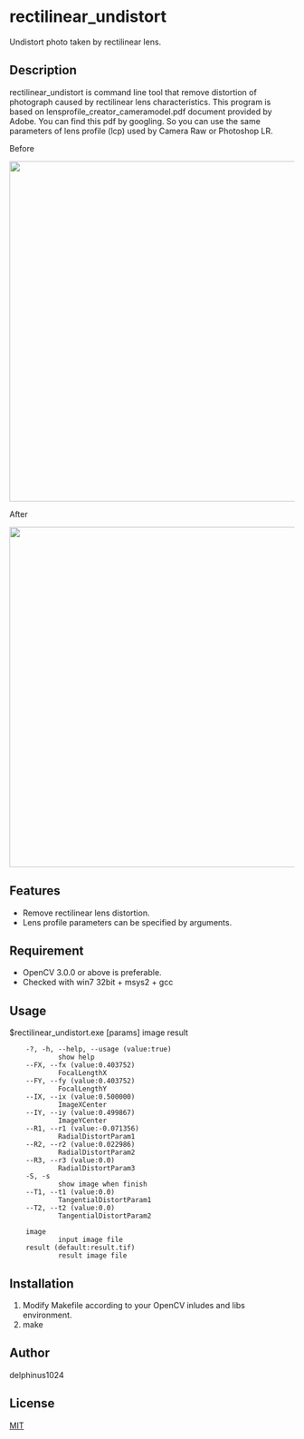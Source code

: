 # rectilinear_undistort

Undistort photo taken by rectilinear lens.

## Description

rectilinear_undistort is command line tool that remove distortion of photograph caused by rectilinear lens characteristics.
This program is based on lensprofile_creator_cameramodel.pdf document provided by Adobe. You can find this pdf by googling.
So you can use the same parameters of lens profile (lcp) used by Camera Raw or Photoshop LR.

Before

<img src="rectilinear_undistort/sample.tif" style="width: 600px;"/>

After

<img src="rectilinear_undistort/result.tif" style="width: 600px;"/>

## Features

- Remove rectilinear lens distortion.
- Lens profile parameters can be specified by arguments.

## Requirement

- OpenCV 3.0.0 or above is preferable.
- Checked with win7 32bit + msys2 + gcc

## Usage

$rectilinear_undistort.exe [params] image result

        -?, -h, --help, --usage (value:true)
                show help
        --FX, --fx (value:0.403752)
                FocalLengthX
        --FY, --fy (value:0.403752)
                FocalLengthY
        --IX, --ix (value:0.500000)
                ImageXCenter
        --IY, --iy (value:0.499867)
                ImageYCenter
        --R1, --r1 (value:-0.071356)
                RadialDistortParam1
        --R2, --r2 (value:0.022986)
                RadialDistortParam2
        --R3, --r3 (value:0.0)
                RadialDistortParam3
        -S, -s
                show image when finish
        --T1, --t1 (value:0.0)
                TangentialDistortParam1
        --T2, --t2 (value:0.0)
                TangentialDistortParam2

        image
                input image file
        result (default:result.tif)
                result image file

	
## Installation

1. Modify Makefile according to your OpenCV inludes and libs environment.
2. make

## Author

delphinus1024

## License

[MIT](https://raw.githubusercontent.com/delphinus1024/rectilinear_undistort/master/LICENSE.txt)

